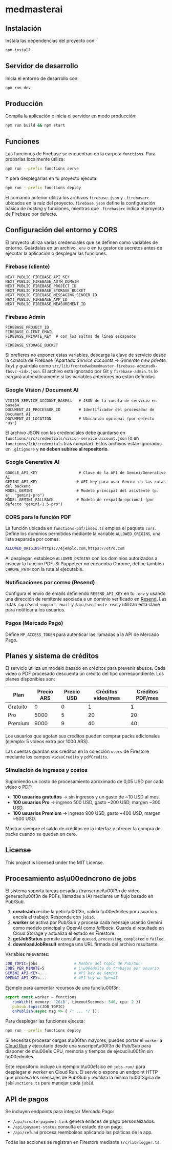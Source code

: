 # medmasterai

## Instalación

Instala las dependencias del proyecto con:

```bash
npm install
```

## Servidor de desarrollo

Inicia el entorno de desarrollo con:

```bash
npm run dev
```

## Producción

Compila la aplicación e inicia el servidor en modo producción:

```bash
npm run build && npm start
```

## Funciones

Las funciones de Firebase se encuentran en la carpeta `functions`. Para
probarlas localmente utiliza:

```bash
npm run --prefix functions serve
```

Y para desplegarlas en tu proyecto ejecuta:

```bash
npm run --prefix functions deploy
```

El comando anterior utiliza los archivos `firebase.json` y `.firebaserc`
ubicados en la raíz del proyecto. `firebase.json` define la configuración
básica de *hosting* y funciones, mientras que `.firebaserc` indica el
proyecto de Firebase por defecto.

## Configuración del entorno y CORS

El proyecto utiliza varias credenciales que se definen como variables de entorno. Guárdalas en un archivo `.env` o en tu gestor de secretos antes de ejecutar la aplicación o desplegar las funciones.

### Firebase (cliente)
```
NEXT_PUBLIC_FIREBASE_API_KEY
NEXT_PUBLIC_FIREBASE_AUTH_DOMAIN
NEXT_PUBLIC_FIREBASE_PROJECT_ID
NEXT_PUBLIC_FIREBASE_STORAGE_BUCKET
NEXT_PUBLIC_FIREBASE_MESSAGING_SENDER_ID
NEXT_PUBLIC_FIREBASE_APP_ID
NEXT_PUBLIC_FIREBASE_MEASUREMENT_ID
```

### Firebase Admin
```
FIREBASE_PROJECT_ID
FIREBASE_CLIENT_EMAIL
FIREBASE_PRIVATE_KEY  # con los saltos de línea escapados

FIREBASE_STORAGE_BUCKET
```

Si prefieres no exponer estas variables, descarga la clave de servicio desde la
consola de Firebase (Apartado *Service accounts* -> *Generate new private key*)
y guárdala como `src/lib/frontedwebmedmaster-firebase-adminsdk-fbsvc-<id>.json`.
El archivo está ignorado por Git y `firebase-admin.ts` lo cargará
automáticamente si las variables anteriores no están definidas.

### Google Vision / Document AI
```
VISION_SERVICE_ACCOUNT_BASE64   # JSON de la cuenta de servicio en base64
DOCUMENT_AI_PROCESSOR_ID        # Identificador del procesador de Document AI
DOCUMENT_AI_LOCATION            # Ubicación opcional (por defecto "us")
```
El archivo JSON con las credenciales debe guardarse en `functions/src/credentials/vision-service-account.json` (o en `functions/lib/credentials` tras compilar). Estos archivos están ignorados en `.gitignore` y **no deben subirse al repositorio**.

### Google Generative AI
```
GOOGLE_API_KEY                  # Clave de la API de Gemini/Generative AI
GEMINI_API_KEY                 # API key para usar Gemini en las rutas del backend
MODEL_GEMINI                   # Modelo principal del asistente (p. ej. "gemini-pro")
MODEL_GEMINI_FALLBACK          # Modelo de respaldo opcional (por defecto "gemini-1.5-pro")
```

### CORS para la función PDF
La función ubicada en `functions-pdf/index.ts` emplea el paquete `cors`. Define los dominios permitidos mediante la variable `ALLOWED_ORIGINS`, una lista separada por comas:
```bash
ALLOWED_ORIGINS=https://ejemplo.com,https://otro.com
```
Al desplegar, establece `ALLOWED_ORIGINS` con los dominios autorizados a invocar la función PDF.
Si Puppeteer no encuentra Chrome, define también `CHROME_PATH` con la ruta al ejecutable.

### Notificaciones por correo (Resend)
Configura el envío de emails definiendo `RESEND_API_KEY` en tu `.env` y usando una dirección de remitente asociada a un dominio verificado en [Resend](https://resend.com). Las rutas `/api/send-support-email` y `/api/send-note-ready` utilizan esta clave para notificar a los usuarios.

### Pagos (Mercado Pago)
Define `MP_ACCESS_TOKEN` para autenticar las llamadas a la API de Mercado Pago.

## Planes y sistema de créditos

El servicio utiliza un modelo basado en créditos para prevenir abusos. Cada video o PDF procesado descuenta un crédito del tipo correspondiente. Los planes disponibles son:

| Plan       | Precio ARS | Precio USD | Créditos video/mes | Créditos PDF/mes |
|-----------|-----------|-----------|-------------------|-----------------|
| Gratuito  | 0         | 0         | 1                 | 1               |
| Pro       | 5000      | 5         | 20                | 20              |
| Premium   | 9000      | 9         | 40                | 40              |

Los usuarios que agotan sus créditos pueden comprar packs adicionales (ejemplo: 5 videos extra por 1000 ARS).

Las cuentas guardan sus créditos en la colección `users` de Firestore mediante los campos `videoCredits` y `pdfCredits`.

### Simulación de ingresos y costos

Suponiendo un costo de procesamiento aproximado de 0,05 USD por cada video o PDF:

- **100 usuarios gratuitos** → sin ingresos y un gasto de ~10 USD al mes.
- **100 usuarios Pro** → ingreso 500 USD, gasto ~200 USD, margen ~300 USD.
- **100 usuarios Premium** → ingreso 900 USD, gasto ~400 USD, margen ~500 USD.

Mostrar siempre el saldo de créditos en la interfaz y ofrecer la compra de packs cuando se quedan en cero.

## License

This project is licensed under the MIT License.

## Procesamiento as\u00edncrono de jobs

El sistema soporta tareas pesadas (transcripci\u00f3n de video, generaci\u00f3n de PDFs, llamadas a IA) mediante un flujo basado en Pub/Sub.

1. **createJob** recibe la petici\u00f3n, valida l\u00edmites por usuario y encola el trabajo. Responde con `jobId`.
2. **worker** se activa por Pub/Sub y procesa cada mensaje usando Gemini como modelo principal y OpenAI como _fallback_. Guarda el resultado en Cloud Storage y actualiza el estado en Firestore.
3. **getJobStatus** permite consultar `queued`, `processing`, `completed` o `failed`.
4. **downloadJobResult** entrega una URL firmada del archivo resultante.

Variables relevantes:

```bash
JOB_TOPIC=jobs                # Nombre del topic de Pub/Sub
JOBS_PER_MINUTE=5             # L\u00edmite de trabajos por usuario
GEMINI_API_KEY=...            # API key de Gemini
OPENAI_API_KEY=...            # API key de OpenAI
```

Ejemplo para aumentar recursos de una funci\u00f3n:

```ts
export const worker = functions
  .runWith({ memory: '2GiB', timeoutSeconds: 540, cpu: 2 })
  .pubsub.topic(JOB_TOPIC)
  .onPublish(async msg => { /* ... */ });
```

Para desplegar las funciones ejecuta:

```bash
npm run --prefix functions deploy
```

Si necesitas procesar cargas a\u00fan mayores, puedes portar el `worker` a [Cloud Run](https://cloud.google.com/run) y ejecutarlo desde una suscripci\u00f3n de Pub/Sub para disponer de m\u00e1s CPU, memoria y tiempos de ejecuci\u00f3n sin l\u00edmites.

Este repositorio incluye un ejemplo b\u00e1sico en `jobs-run/` para desplegar el
_worker_ en Cloud Run. El servicio expone un endpoint HTTP que procesa los
mensajes de Pub/Sub y reutiliza la misma l\u00f3gica de `jobFunctions.ts` para
manejar cada `jobId`.

## API de pagos

Se incluyen endpoints para integrar Mercado Pago:

- `/api/create-payment-link` genera enlaces de pago personalizados.
- `/api/payment-status` consulta el estado de un pago.
- `/api/refund` procesa reembolsos aplicando las políticas de la app.

Todas las acciones se registran en Firestore mediante `src/lib/logger.ts`.

